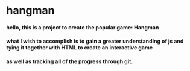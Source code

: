 # hangman
#### hello, this is a project to create the popular game: Hangman<br>
#### what I wish to accomplish is to gain a greater understanding of js and tying it together with HTML to create an interactive game
#### as well as tracking all of the progress through git.